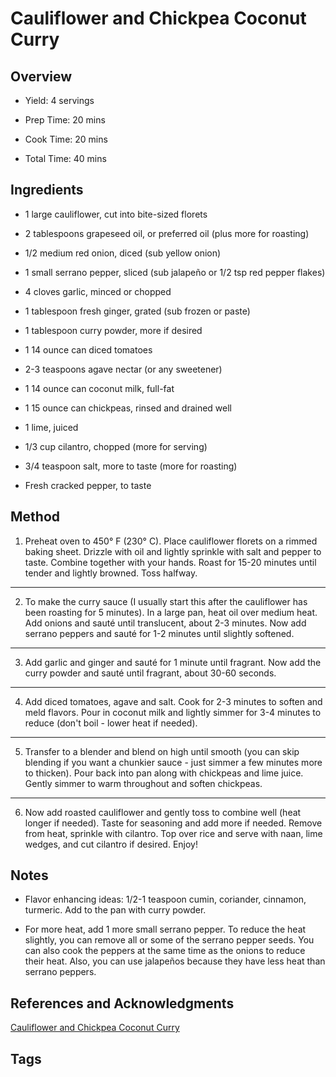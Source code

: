 # Cauliflower and Chickpea Coconut Curry

## Overview

- Yield: 4 servings

- Prep Time: 20 mins
- Cook Time: 20 mins
- Total Time: 40 mins

## Ingredients

- 1 large cauliflower, cut into bite-sized florets

- 2 tablespoons grapeseed oil, or preferred oil (plus more for roasting)

- 1/2 medium red onion, diced (sub yellow onion)

- 1 small serrano pepper, sliced (sub jalapeño or 1/2 tsp red pepper flakes)

- 4 cloves garlic, minced or chopped

- 1 tablespoon fresh ginger, grated (sub frozen or paste)

- 1 tablespoon curry powder, more if desired

- 1 14 ounce can diced tomatoes

- 2-3 teaspoons agave nectar (or any sweetener)

- 1 14 ounce can coconut milk, full-fat

- 1 15 ounce can chickpeas, rinsed and drained well

- 1 lime, juiced

- 1/3 cup cilantro, chopped (more for serving)

- 3/4 teaspoon salt, more to taste (more for roasting)

- Fresh cracked pepper, to taste


## Method

1. Preheat oven to 450° F (230° C). Place cauliflower florets on a rimmed baking sheet. Drizzle with oil and lightly sprinkle with salt and pepper to taste. Combine together with your hands. Roast for 15-20 minutes until tender and lightly browned. Toss halfway.
---
2. To make the curry sauce (I usually start this after the cauliflower has been roasting for 5 minutes). In a large pan, heat oil over medium heat. Add onions and sauté until translucent, about 2-3 minutes. Now add serrano peppers and sauté for 1-2 minutes until slightly softened.
---
3. Add garlic and ginger and sauté for 1 minute until fragrant. Now add the curry powder and sauté until fragrant, about 30-60 seconds.
---
4. Add diced tomatoes, agave and salt. Cook for 2-3 minutes to soften and meld flavors. Pour in coconut milk and lightly simmer for 3-4 minutes to reduce (don't boil - lower heat if needed).
---
5. Transfer to a blender and blend on high until smooth (you can skip blending if you want a chunkier sauce - just simmer a few minutes more to thicken). Pour back into pan along with chickpeas and lime juice. Gently simmer to warm throughout and soften chickpeas.
---
6. Now add roasted cauliflower and gently toss to combine well (heat longer if needed). Taste for seasoning and add more if needed. Remove from heat, sprinkle with cilantro. Top over rice and serve with naan, lime wedges, and cut cilantro if desired. Enjoy!

## Notes

- Flavor enhancing ideas: 1/2-1 teaspoon cumin, coriander, cinnamon, turmeric. Add to the pan with curry powder.

- For more heat, add 1 more small serrano pepper. To reduce the heat slightly, you can remove all or some of the serrano pepper seeds. You can also cook the peppers at the same time as the onions to reduce their heat. Also, you can use jalapeños because they have less heat than serrano peppers.

## References and Acknowledgments

[Cauliflower and Chickpea Coconut Curry](https://veganhuggs.com/chickpea-coconut-curry/?fbclid=IwAR3kybzVGFv9DTZAKL0Tjyn0GNSnsVffOK0rUDd_HPjMfb3JtYiTedrSgm8)

## Tags



